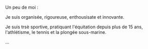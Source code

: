 Un peu de moi : 

Je suis organisée, rigoureuse, enthousisate et innovante.

Je suis trsè sportive, pratiquant l'équitation depuis plus de 15 ans, l'athlétisme, le tennis et la plongée sous-marine.

...